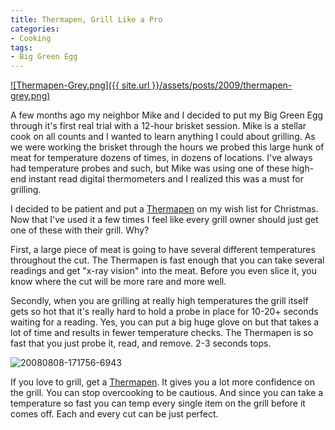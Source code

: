 ```yaml
---
title: Thermapen, Grill Like a Pro
categories:
- Cooking
tags:
- Big Green Egg
---
```


[![Thermapen-Grey.png]({{ site.url }}/assets/posts/2009/thermapen-grey.png)][Thermapen]

A few months ago my neighbor Mike and I decided to put my Big Green Egg through it's first real trial with a 12-hour brisket session. Mike is a stellar cook on all counts and I wanted to learn anything I could about grilling. As we were working the brisket through the hours we probed this large hunk of meat for temperature dozens of times, in dozens of locations. I've always had temperature probes and such, but Mike was using one of these high-end instant read digital thermometers and I realized this was a must for grilling.

I decided to be patient and put a [Thermapen][] on my wish list for Christmas. Now that I've used it a few times I feel like every grill owner should just get one of these with their grill. Why?

First, a large piece of meat is going to have several different temperatures throughout the cut. The Thermapen is fast enough that you can take several readings and get "x-ray vision" into the meat. Before you even slice it, you know where the cut will be more rare and more well.

Secondly, when you are grilling at really high temperatures the grill itself gets so hot that it's really hard to hold a probe in place for 10-20+ seconds waiting for a reading. Yes, you can put a big huge glove on but that takes a lot of time and results in fewer temperature checks. The Thermapen is so fast that you just probe it, read, and remove. 2-3 seconds tops.

![20080808-171756-6943](http://farm4.static.flickr.com/3240/2764807985_f8d95e81ed.jpg)

If you love to grill, get a [Thermapen][]. It gives you a lot more confidence on the grill. You can stop overcooking to be cautious. And since you can take a temperature so fast you can temp every single item on the grill before it comes off. Each and every cut can be just perfect.

[Thermapen]: http://www.thermoworks.com/Classic-Thermapen